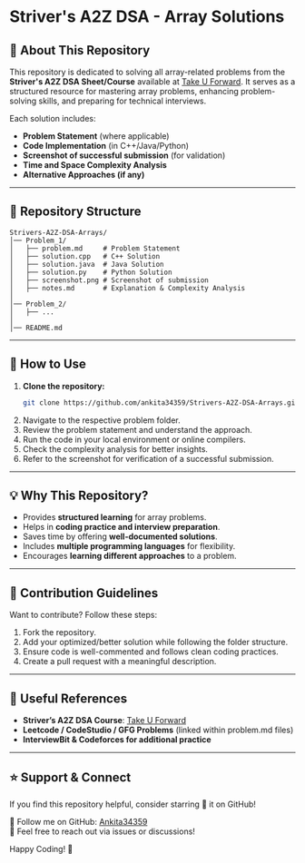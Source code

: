 # Striver's A2Z DSA - Array Solutions

## 📌 About This Repository
This repository is dedicated to solving all array-related problems from the **Striver's A2Z DSA Sheet/Course** available at [Take U Forward](https://takeuforward.org/). It serves as a structured resource for mastering array problems, enhancing problem-solving skills, and preparing for technical interviews.

Each solution includes:
- **Problem Statement** (where applicable)
- **Code Implementation** (in C++/Java/Python)
- **Screenshot of successful submission** (for validation)
- **Time and Space Complexity Analysis**
- **Alternative Approaches (if any)**

---

## 📂 Repository Structure
```
Strivers-A2Z-DSA-Arrays/
│── Problem_1/
│   ├── problem.md     # Problem Statement
│   ├── solution.cpp   # C++ Solution
│   ├── solution.java  # Java Solution
│   ├── solution.py    # Python Solution
│   ├── screenshot.png # Screenshot of submission
│   ├── notes.md       # Explanation & Complexity Analysis
│
│── Problem_2/
│   ├── ...
│
│── README.md
```
---

## 🚀 How to Use
1. **Clone the repository:**
   ```bash
   git clone https://github.com/ankita34359/Strivers-A2Z-DSA-Arrays.git
   ```
2. Navigate to the respective problem folder.
3. Review the problem statement and understand the approach.
4. Run the code in your local environment or online compilers.
5. Check the complexity analysis for better insights.
6. Refer to the screenshot for verification of a successful submission.

---

## 💡 Why This Repository?
- Provides **structured learning** for array problems.
- Helps in **coding practice and interview preparation**.
- Saves time by offering **well-documented solutions**.
- Includes **multiple programming languages** for flexibility.
- Encourages **learning different approaches** to a problem.

---

## 📢 Contribution Guidelines
Want to contribute? Follow these steps:
1. Fork the repository.
2. Add your optimized/better solution while following the folder structure.
3. Ensure code is well-commented and follows clean coding practices.
4. Create a pull request with a meaningful description.

---

## 🔗 Useful References
- **Striver’s A2Z DSA Course**: [Take U Forward](https://takeuforward.org/)
- **Leetcode / CodeStudio / GFG Problems** (linked within problem.md files)
- **InterviewBit & Codeforces for additional practice**

---

## ⭐ Support & Connect
If you find this repository helpful, consider starring 🌟 it on GitHub!

📌 Follow me on GitHub: [Ankita34359](https://github.com/ankita34359)  
📧 Feel free to reach out via issues or discussions!

Happy Coding! 🚀
